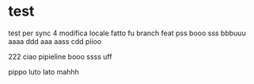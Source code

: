 # test
test per sync
4 modifica locale
fatto fu branch feat
pss
booo
sss
bbbuuu
aaaa
ddd
aaa
aass
cdd
piioo

222
ciao pipieline
booo
ssss
uff

pippo
luto lato
mahhh

